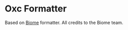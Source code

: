 # Oxc Formatter

Based on [Biome](https://github.com/biomejs/biome) formatter. All credits to the Biome team.
